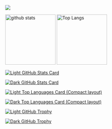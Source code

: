 ![](https://github-profile-summary-cards.vercel.app/api/cards/profile-details?username=taku-256&theme=github_dark)

<p align="left"> 
  <img alt="github stats" height="160px" src="https://github-readme-stats.vercel.app/api?username=taku-256&count_private=trueshow_icons=true&theme=radical" />
  <img alt="Top Langs" height="160px" src="https://github-readme-stats.vercel.app/api/top-langs/?username=taku-256&hide=SWIG,Makefile&theme=radical" />
</p>

[![Light GitHub Stats Card](https://github-readme-stats.vercel.app/api?username=taku-256&show_icons=true&count_private=true&theme=light#gh-light-mode-only)](https://github.com/taku-256#gh-light-mode-only)

[![Dark GitHub Stats Card](https://github-readme-stats.vercel.app/api?username=taku-256&show_icons=true&count_private=true&theme=dark#gh-dark-mode-only)](https://github.com/taku-256#gh-dark-mode-only)

[![Light Top Languages Card (Compact layout)](https://github-readme-stats.vercel.app/api/top-langs/?username=taku-256&langs_count=8&hide=SWIG,Makefile&layout=compact&theme=light#gh-light-mode-only)](https://github.com/taku-256#gh-light-mode-only)

[![Dark Top Languages Card (Compact layout)](https://github-readme-stats.vercel.app/api/top-langs/?username=taku-256&langs_count=8&hide=SWIG,Makefile&layout=compact&theme=dark#gh-dark-mode-only)](https://github.com/taku-256#gh-dark-mode-only)

[![Light GitHub Trophy](https://github-profile-trophy.vercel.app/?username=taku-256&theme=light#gh-light-mode-only)](https://github.com/taku-256#gh-light-mode-only)

[![Dark GitHub Trophy](https://github-profile-trophy.vercel.app/?username=taku-256&theme=discord#gh-dark-mode-only)](https://github.com/taku-256#gh-dark-mode-only)
